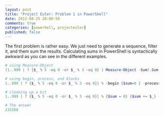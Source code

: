 ```yaml
---
layout: post
title: "Project Euler: Problem 1 in PowerShell"
date: 2012-08-25 20:00:58
comments: true
categories: [powerhell, projecteuler]
published: false
---
```

The first problem is rather easy. We just need to generate a sequence, filter it, and them sum the results. Calculating sums in PowerShell is syntactically awkward as you can see in the different examples.

``` ps1 Add all the natural numbers below one thousand that are multiples of 3 or 5.
# using Measure-Object
(1..999 | ? {$_ % 5 -eq 0 -or $_ % 3 -eq 0} | Measure-Object -Sum).Sum

# using begin, process, end blocks
1..999 | ? {$_ % 5 -eq 0 -or $_ % 3 -eq 0}| % -begin {$sum=0 } -process {$sum+=$_} -end {$sum}

# cleaning up a bit
1..999 | ? {$_ % 5 -eq 0 -or $_ % 3 -eq 0}| % {$sum = 0} {$sum += $_} {$sum}

# The answer
233168 
```
